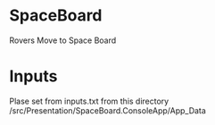 # SpaceBoard
Rovers Move to Space Board

# Inputs
Plase set from inputs.txt from this directory /src/Presentation/SpaceBoard.ConsoleApp/App_Data 